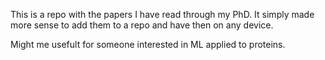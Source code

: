This is a repo with the papers I have read through my PhD. It simply made more sense to add them to a repo and have then on any device.

Might me usefult for someone interested in ML applied to proteins.
